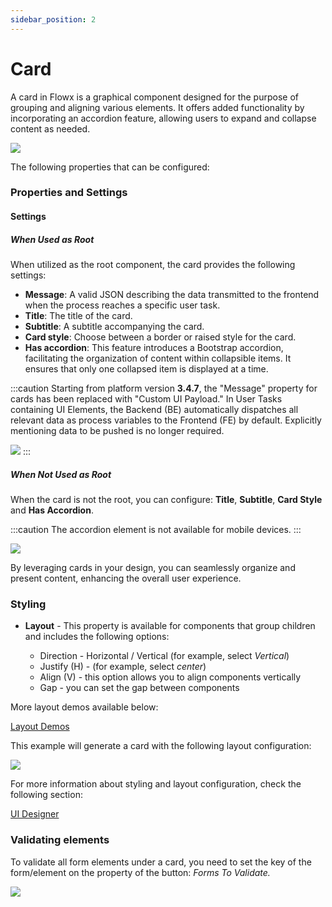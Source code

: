 ```yaml
---
sidebar_position: 2
---
```


# Card

A card in Flowx is a graphical component designed for the purpose of grouping and aligning various elements. It offers added functionality by incorporating an accordion feature, allowing users to expand and collapse content as needed.

![](https://s3.eu-west-1.amazonaws.com/docx.flowx.ai/building-blocks/ui-designer/card_element1.gif)

The following properties that can be configured:

### Properties and Settings

#### Settings

##### When Used as Root

When utilized as the root component, the card provides the following settings:

* **Message**: A valid JSON describing the data transmitted to the frontend when the process reaches a specific user task.
* **Title**: The title of the card.
* **Subtitle**: A subtitle accompanying the card.
* **Card style**: Choose between a border or raised style for the card.
* **Has accordion**: This feature introduces a Bootstrap accordion, facilitating the organization of content within collapsible items. It ensures that only one collapsed item is displayed at a time.



:::caution
Starting from platform version **3.4.7**, the "Message" property for cards has been replaced with "Custom UI Payload." In User Tasks containing UI Elements, the Backend (BE) automatically dispatches all relevant data as process variables to the Frontend (FE) by default. Explicitly mentioning data to be pushed is no longer required.

![](https://s3.eu-west-1.amazonaws.com/docx.flowx.ai/release34/card_custom_ui.png)
:::

##### When Not Used as Root

When the card is not the root, you can configure: **Title**, **Subtitle**, **Card Style** and **Has Accordion**.

:::caution
The accordion element is not available for mobile devices.
:::

<div className= "image-scaled">

![](https://s3.eu-west-1.amazonaws.com/docx.flowx.ai/building-blocks/ui-designer/ui_designer_settings.png)

</div>

By leveraging cards in your design, you can seamlessly organize and present content, enhancing the overall user experience.

### Styling

* **Layout** - This property is available for components that group children and includes the following options:

    * Direction - Horizontal / Vertical (for example, select *Vertical*)
    * Justify (H) - (for example, select *center*)
    * Align (V) - this option allows you to align components vertically
    * Gap - you can set the gap between components

More layout demos available below:

[Layout Demos](https://tburleson-layouts-demos.firebaseapp.com/#/docs)

This example will generate a card with the following layout configuration:

![](https://s3.eu-west-1.amazonaws.com/docx.flowx.ai/building-blocks/ui-designer/card_layout.png)

For more information about styling and layout configuration, check the following section:

[UI Designer](../../ui-designer.md#styling)

### Validating elements

To validate all form elements under a card, you need to set the key of the form/element on the property of the button: _Forms To Validate._

![](https://s3.eu-west-1.amazonaws.com/docx.flowx.ai/building-blocks/ui-designer/card_validate.png)